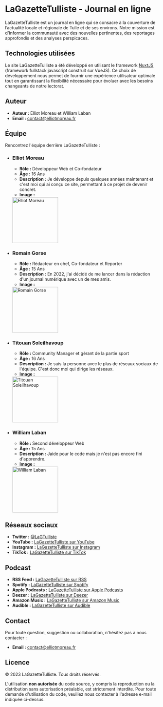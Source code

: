 # LaGazetteTulliste - Journal en ligne

LaGazetteTulliste est un journal en ligne qui se consacre à la couverture de l’actualité locale et régionale de Tulle et de ses environs. Notre mission est d'informer la communauté avec des nouvelles pertinentes, des reportages approfondis et des analyses perspicaces.

## Technologies utilisées

Le site LaGazetteTulliste a été développé en utilisant le framework [NuxtJS](https://nuxt.com) (framework fullstack javascript construit sur VueJS). Ce choix de développement nous permet de fournir une expérience utilisateur optimale tout en garantissant la flexibilité nécessaire pour évoluer avec les besoins changeants de notre lectorat.

## Auteur

- **Auteur :** Elliot Moreau et William Laban
- **Email :** contact@elliotmoreau.fr

## Équipe

Rencontrez l'équipe derrière LaGazetteTulliste :

- ### Elliot Moreau
  - **Rôle :** Développeur Web et Co-fondateur
  - **Âge :** 16 Ans
  - **Description :** Je développe depuis quelques années maintenant et c'est moi qui ai conçu ce site, permettant à ce projet de devenir concret.
  - **Image :** <br>
  <img src="https://journal.elliotmoreau.fr/static/img/Elliot.jpg" alt="Elliot Moreau" width="150">

- ### Romain Gorse
  - **Rôle :** Rédacteur en chef, Co-fondateur et Reporter
  - **Âge :** 15 Ans
  - **Description :** En 2022, j'ai décidé de me lancer dans la rédaction d'un journal numérique avec un de mes amis.
  - **Image :** <br>
  <img src="https://journal.elliotmoreau.fr/static/img/Romain.jpg" alt="Romain Gorse" width="150">

- ### Titouan Soleilhavoup
  - **Rôle :** Community Manager et gérant de la partie sport
  - **Âge :** 16 Ans
  - **Description :** Je suis la personne avec le plus de réseaux sociaux de l'équipe. C'est donc moi qui dirige les réseaux.
  - **Image :** <br>
  <img src="https://journal.elliotmoreau.fr/static/img/Titouan.jpg" alt="Titouan Soleilhavoup" width="150">

- ### William Laban
  - **Rôle :** Second développeur Web
  - **Âge :** 15 Ans
  - **Description :** Jaide pour le code mais je n'est pas encore fini d'apprendre.
  - **Image :** <br>
  <img src="https://journal.elliotmoreau.fr/static/img/William.jpg" alt="William Laban" width="150">

## Réseaux sociaux

- **Twitter :** [@LaGTulliste](https://twitter.com/LaGTulliste)
- **YouTube :** [LaGazetteTulliste sur YouTube](https://www.youtube.com/channel/UCGNIhM1qkrQvTD32q-fDcWw)
- **Instagram :** [LaGazetteTulliste sur Instagram](https://instagram.com/lagazettetulliste)
- **TikTok :** [LaGazetteTulliste sur TikTok](https://www.tiktok.com/@lagazettetulliste)

## Podcast

- **RSS Feed :** [LaGazetteTulliste sur RSS](https://journal.elliotmoreau.fr/feed/podcast)
- **Spotify :** [LaGazetteTulliste sur Spotify](https://open.spotify.com/show/0OaPBlr9mPdFMM25FJrAVj)
- **Apple Podcasts :** [LaGazetteTulliste sur Apple Podcasts](https://podcasts.apple.com/us/podcast/lagazettetulliste-%7C-podcast/id1653157351)
- **Deezer :** [LaGazetteTulliste sur Deezer](https://www.deezer.com/fr/show/1000400821)
- **Amazon Music :** [LaGazetteTulliste sur Amazon Music](https://music.amazon.fr/podcasts/b64cd345-d92b-4d1a-981b-c01cb154cf03/lagazettetulliste-podcast)
- **Audible :** [LaGazetteTulliste sur Audible](https://www.audible.fr/pd/La-Gazette-Tulliste-Podcast-Podcast/B0BLCP2CFV?action_code=ASSGB149080119000H)

## Contact

Pour toute question, suggestion ou collaboration, n'hésitez pas à nous contacter :

- **Email :** contact@elliotmoreau.fr

## Licence

© 2023 LaGazetteTulliste. Tous droits réservés.

L'utilisation **non autorisée** du code source, y compris la reproduction ou la distribution sans autorisation préalable, est strictement interdite. Pour toute demande d'utilisation du code, veuillez nous contacter à l'adresse e-mail indiquée ci-dessus.
